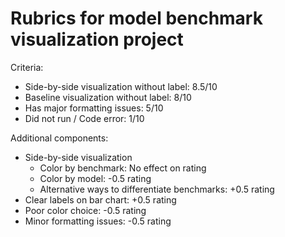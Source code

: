 # Rubrics for model benchmark visualization project

Criteria:
- Side-by-side visualization without label: 8.5/10
- Baseline visualization without label: 8/10
- Has major formatting issues: 5/10
- Did not run / Code error: 1/10

Additional components:
- Side-by-side visualization
  - Color by benchmark: No effect on rating
  - Color by model: -0.5 rating
  - Alternative ways to differentiate benchmarks: +0.5 rating
- Clear labels on bar chart: +0.5 rating
- Poor color choice: -0.5 rating
- Minor formatting issues: -0.5 rating
